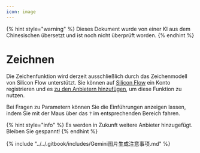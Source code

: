 ```yaml
---
icon: image
---
```


{% hint style="warning" %}
Dieses Dokument wurde von einer KI aus dem Chinesischen übersetzt und ist noch nicht überprüft worden.
{% endhint %}

# Zeichnen

Die Zeichenfunktion wird derzeit ausschließlich durch das Zeichenmodell von Silicon Flow unterstützt. Sie können auf [Silicon Flow](https://www.siliconflow.cn/) ein Konto registrieren und es [zu den Anbietern hinzufügen](settings/providers.md), um diese Funktion zu nutzen.

Bei Fragen zu Parametern können Sie die Einführungen anzeigen lassen, indem Sie mit der Maus über das `?` im entsprechenden Bereich fahren.

{% hint style="info" %}
Es werden in Zukunft weitere Anbieter hinzugefügt. Bleiben Sie gespannt!
{% endhint %}

{% include "../../.gitbook/includes/Gemini图片生成注意事项.md" %}